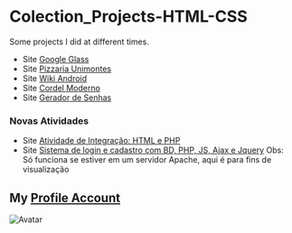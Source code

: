 # Colection_Projects-HTML-CSS
Some projects I did at different times.

- Site [Google Glass](https://sleess.github.io/Colection_Projects-HTML-CSS/google-glass/curso-html5-pacote01/projeto-glass-html5/index.html)
- Site [Pizzaria Unimontes](https://sleess.github.io/Colection_Projects-HTML-CSS/pizzaria/html/inicio.html)
- Site [Wiki Android](https://sleess.github.io/Colection_Projects-HTML-CSS/wiki-android/html/index.html)
- Site [Cordel Moderno](https://sleess.github.io/Colection_Projects-HTML-CSS/cordel-moderno/html/index.html)
- Site [Gerador de Senhas](https://sleess.github.io/Colection_Projects-HTML-CSS/gerador_de_Senha/index.html)

### Novas Atividades

- Site [Atividade de Integração: HTML e PHP](https://sleess.github.io/Colection_Projects-HTML-CSS/integracao-html-php/index.html)
- Site [Sistema de login e cadastro com BD, PHP, JS, Ajax e Jquery](https://sleess.github.io/Colection_Projects-HTML-CSS/integracao-html-php/index.html)
    Obs: Só funciona se estiver em um servidor Apache, aqui é para fins de visualização
  
## My [Profile Account](https://github.com/SLeess)
![Avatar](https://avatars.githubusercontent.com/u/105681930?v=4)
